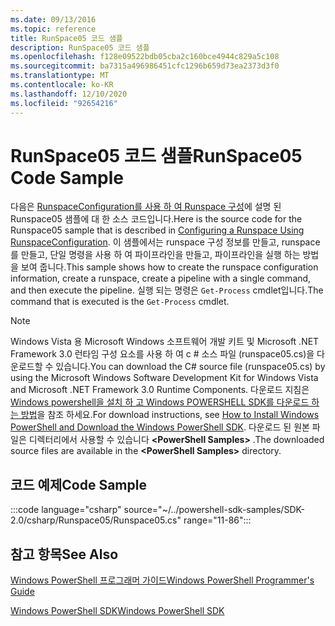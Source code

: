 ```yaml
---
ms.date: 09/13/2016
ms.topic: reference
title: RunSpace05 코드 샘플
description: RunSpace05 코드 샘플
ms.openlocfilehash: f128e09522bdb05cba2c160bce4944c829a5c108
ms.sourcegitcommit: ba7315a496986451cfc1296b659d73ea2373d3f0
ms.translationtype: MT
ms.contentlocale: ko-KR
ms.lasthandoff: 12/10/2020
ms.locfileid: "92654216"
---
```

# <a name="runspace05-code-sample"></a><span data-ttu-id="43b7e-103">RunSpace05 코드 샘플</span><span class="sxs-lookup"><span data-stu-id="43b7e-103">RunSpace05 Code Sample</span></span>

<span data-ttu-id="43b7e-104">다음은 [RunspaceConfiguration를 사용 하 여 Runspace 구성](https://msdn.microsoft.com/42681d19-2d05-4975-befd-afb1990e79b2)에 설명 된 Runspace05 샘플에 대 한 소스 코드입니다.</span><span class="sxs-lookup"><span data-stu-id="43b7e-104">Here is the source code for the Runspace05 sample that is described in [Configuring a Runspace Using RunspaceConfiguration](https://msdn.microsoft.com/42681d19-2d05-4975-befd-afb1990e79b2).</span></span>
<span data-ttu-id="43b7e-105">이 샘플에서는 runspace 구성 정보를 만들고, runspace를 만들고, 단일 명령을 사용 하 여 파이프라인을 만들고, 파이프라인을 실행 하는 방법을 보여 줍니다.</span><span class="sxs-lookup"><span data-stu-id="43b7e-105">This sample shows how to create the runspace configuration information, create a runspace, create a pipeline with a single command, and then execute the pipeline.</span></span> <span data-ttu-id="43b7e-106">실행 되는 명령은 `Get-Process` cmdlet입니다.</span><span class="sxs-lookup"><span data-stu-id="43b7e-106">The command that is executed is the `Get-Process` cmdlet.</span></span>

> [!NOTE]
> <span data-ttu-id="43b7e-107">Windows Vista 용 Microsoft Windows 소프트웨어 개발 키트 및 Microsoft .NET Framework 3.0 런타임 구성 요소를 사용 하 여 c # 소스 파일 (runspace05.cs)을 다운로드할 수 있습니다.</span><span class="sxs-lookup"><span data-stu-id="43b7e-107">You can download the C# source file (runspace05.cs) by using the Microsoft Windows Software Development Kit for Windows Vista and Microsoft .NET Framework 3.0 Runtime Components.</span></span> <span data-ttu-id="43b7e-108">다운로드 지침은 [Windows powershell을 설치 하 고 Windows POWERSHELL SDK를 다운로드 하는 방법](/powershell/scripting/developer/installing-the-windows-powershell-sdk)을 참조 하세요.</span><span class="sxs-lookup"><span data-stu-id="43b7e-108">For download instructions, see [How to Install Windows PowerShell and Download the Windows PowerShell SDK](/powershell/scripting/developer/installing-the-windows-powershell-sdk).</span></span>
> <span data-ttu-id="43b7e-109">다운로드 된 원본 파일은 디렉터리에서 사용할 수 있습니다 **\<PowerShell Samples>** .</span><span class="sxs-lookup"><span data-stu-id="43b7e-109">The downloaded source files are available in the **\<PowerShell Samples>** directory.</span></span>

## <a name="code-sample"></a><span data-ttu-id="43b7e-110">코드 예제</span><span class="sxs-lookup"><span data-stu-id="43b7e-110">Code Sample</span></span>

:::code language="csharp" source="~/../powershell-sdk-samples/SDK-2.0/csharp/Runspace05/Runspace05.cs" range="11-86":::

## <a name="see-also"></a><span data-ttu-id="43b7e-111">참고 항목</span><span class="sxs-lookup"><span data-stu-id="43b7e-111">See Also</span></span>

[<span data-ttu-id="43b7e-112">Windows PowerShell 프로그래머 가이드</span><span class="sxs-lookup"><span data-stu-id="43b7e-112">Windows PowerShell Programmer's Guide</span></span>](./windows-powershell-programmer-s-guide.md)

[<span data-ttu-id="43b7e-113">Windows PowerShell SDK</span><span class="sxs-lookup"><span data-stu-id="43b7e-113">Windows PowerShell SDK</span></span>](../windows-powershell-reference.md)
